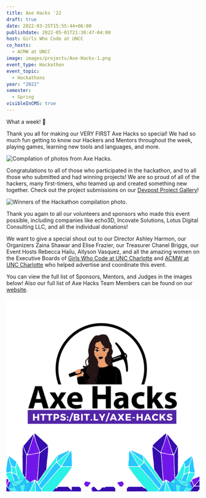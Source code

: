 ```yaml
---
title: Axe Hacks '22
draft: true
date: 2022-03-25T15:55:44+06:00
publishdate: 2022-05-01T21:30:47-04:00
host: Girls Who Code at UNCC
co_hosts:
  - ACMW at UNCC
image: images/projects/Axe-Hacks-1.png
event_type: Hackathon
event_topic:
  - Hackathons
year: "2022"
semester:
  - Spring
visibleInCMS: true
---
```

What a week! 🎉

Thank you all for making our VERY FIRST Axe Hacks so special! We had so much fun getting to know our Hackers and Mentors throughout the week, playing games, learning new tools and languages, and more.

![Compilation of photos from Axe Hacks.](/Girls-Who-Code-at-UNCC/images/axehacksrecap.jpeg "Axe Hacks Recap")

Congratulations to all of those who participated in the hackathon, and to all those who submitted and had winning projects! We are so proud of all of the hackers, many first-timers, who teamed up and created something new together. Check out the project submissions on our [Devpost Project Gallery](https://lnkd.in/db5SMS2G)!

![Winners of the Hackathon compilation photo.](/Girls-Who-Code-at-UNCC/images/projectwinners.jpeg "Hackathon Winners")

Thank you again to all our volunteers and sponsors who made this event possible, including companies like echo3D, Incovate Solutions, Lotus Digital Consulting LLC, and all the individual donations!

We want to give a special shout out to our Director Ashley Harmon, our Organizers Zaina Shawar and Elise Frazier, our Treasurer Chanel Briggs, our Event Hosts Rebecca Hailu, Allyson Vasquez, and all the amazing women on the Executive Boards of [Girls Who Code at UNC Charlotte](https://www.instagram.com/girlswhocode_uncc/) and [ACMW at UNC Charlotte](https://www.instagram.com/acmw_uncc/) who helped advertise and coordinate this event.

You can view the full list of Sponsors, Mentors, and Judges in the images below! Also our full list of Axe Hacks Team Members can be found on our [website](https://bit.ly/axe-hacks).

![Axe Hacks](../../images/projects/Axe-Hacks-1.png)
